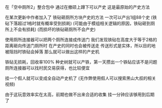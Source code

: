 在「空中厕所2」整合包中
通过在撤硕上蹲下可以产史
这是最原始的产史方法

在某次更新中作者加入了
铁砧砸厕所方块产史的方法
一次可以产出1组88个史
(铁砧下落超过1格时就有概率受到损耗)
(可能由于模组相关逻辑的原因，铁砧砸到厕所上不会有损耗)
(而损坏的铁砧砸厕所不会产史)

使用厕所连接器可以把两个厕所连接成传送门
我们发现铁砧在高度大于等于2格的距离砸向传送门厕所时
在产史的同时也会被传送走
传送形式是实体，所以目的地被阻挡时铁砧会掉落
那么就可以做出这样的产史机

铁砧无损耗，回收率100%
种史树就可以产铁，第一天攒出一个铁砧应该不是问题
厕所连接器可以找村民交易获得，也比较便宜

挂一个假人就可以变成全自动产史机了
(无作弊使用假人可以搜索黑山大叔的相关视频)

由于这玩意效率实在太高，前期也做不出来合适的收集
挂一分钟应该够用到后期了

